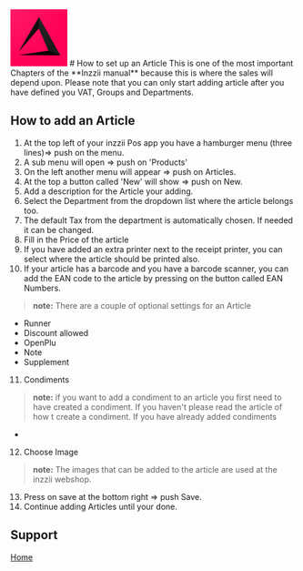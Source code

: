 <img src="../Assets/Pictures/play_store_512.png" alt="inzzii logo" width="100"/>
# How to set up an Article
This is one of the most important Chapters of the **Inzzii manual** because this is where the sales will depend upon. Please note that you can only start adding article after you have defined you VAT, Groups and Departments.

## How to add an Article

1. At the top left of your inzzii Pos app you have a hamburger menu (three lines)=> push on the menu.
2. A sub menu will open => push on 'Products'
3. On the left another menu will appear => push on Articles. 
4. At the top a button called 'New' will show => push on New.
5. Add a description for the Article your adding.
6. Select the Department from the dropdown list where the article belongs too.
7. The default Tax from the department is automatically chosen. If needed it can be changed.
8. Fill in the Price of the article
9. If you have added an extra printer next to the receipt printer, you can select where the article should be printed also.
10. If your article has a barcode and you have a barcode scanner, you can add the EAN code to the article by pressing on the button called EAN Numbers.

> **note:** There are a couple of optional settings for an Article 
- Runner
- Discount allowed
- OpenPlu
- Note
- Supplement

11. Condiments
> **note:** if you want to add a condiment to an article you first need to have created a condiment. If you haven't please read the article of how t create a condiment. 
If you have already added condiments
- 

12. Choose Image
> **note:** The images that can be added to the article are used at the inzzii webshop.

13. Press on save at the bottom right => push Save.
14. Continue adding Articles until your done.


## Support
[Home](../index.md)
